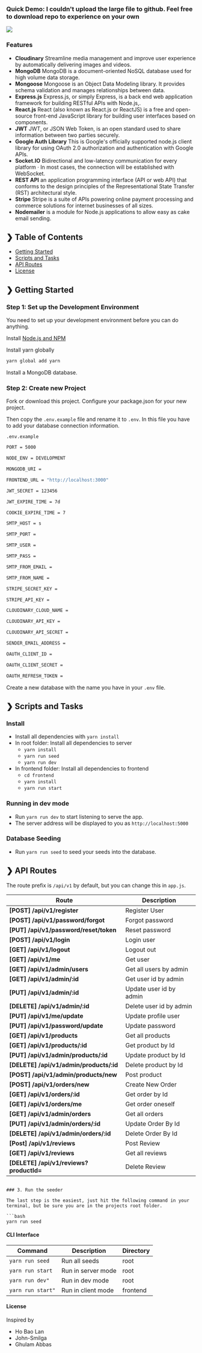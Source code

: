 ### Quick Demo: I couldn't upload the large file to github. Feel free to download repo to experience on your own
![](https://github.com/blanho/demo/blob/main/demo.gif)
### Features

- **Cloudinary** Streamline media management and improve user experience by automatically delivering images and videos.
- **MongoDB** MongoDB is a document-oriented NoSQL database used for high volume data storage.
- **Mongoose** Mongoose is an Object Data Modeling library. It provides schema validation and manages relationships between data.
- **Express.js** Express.js, or simply Express, is a back end web application framework for building RESTful APIs with Node.js,.
- **React.js** React (also known as React.js or ReactJS) is a free and open-source front-end JavaScript library for building user interfaces based on components.
- **JWT** JWT, or JSON Web Token, is an open standard used to share information between two parties securely.
- **Google Auth Library** This is Google's officially supported node.js client library for using OAuth 2.0 authorization and authentication with Google APIs.
- **Socket.IO** Bidirectional and low-latency communication for every platform · In most cases, the connection will be established with WebSocket.
- **REST API** an application programming interface (API or web API) that conforms to the design principles of the Representational State Transfer (RST) architectural style.
- **Stripe** Stripe is a suite of APIs powering online payment processing and commerce solutions for internet businesses of all sizes.
- **Nodemailer** is a module for Node.js applications to allow easy as cake email sending.

## ❯ Table of Contents

- [Getting Started](#-getting-started)
- [Scripts and Tasks](#-scripts-and-tasks)
- [API Routes](#-api-routes)
- [License](#-license)

## ❯ Getting Started

### Step 1: Set up the Development Environment

You need to set up your development environment before you can do anything.

Install [Node.js and NPM](https://nodejs.org/en/download/)

Install yarn globally

```bash
yarn global add yarn
```

Install a MongoDB database.

### Step 2: Create new Project

Fork or download this project. Configure your package.json for your new project.

Then copy the `.env.example` file and rename it to `.env`. In this file you have to add your database connection information.

`.env.example`

```bash
PORT = 5000

NODE_ENV = DEVELOPMENT

MONGODB_URI =

FRONTEND_URL = "http://localhost:3000"

JWT_SECRET = 123456

JWT_EXPIRE_TIME = 7d

COOKIE_EXPIRE_TIME = 7

SMTP_HOST = s

SMTP_PORT =

SMTP_USER =

SMTP_PASS =

SMTP_FROM_EMAIL =

SMTP_FROM_NAME =

STRIPE_SECRET_KEY =

STRIPE_API_KEY =

CLOUDINARY_CLOUD_NAME =

CLOUDINARY_API_KEY =

CLOUDINARY_API_SECRET =

SENDER_EMAIL_ADDRESS =

OAUTH_CLIENT_ID =

OAUTH_CLIENT_SECRET =

OAUTH_REFRESH_TOKEN =
```

Create a new database with the name you have in your `.env` file.

## ❯ Scripts and Tasks

### Install

- Install all dependencies with `yarn install`
- In root folder: Install all dependencies to server
  - `yarn install`
  - `yarn run seed`
  - `yarn run dev`
- In frontend folder: Install all dependencies to frontend
  - `cd frontend`
  - `yarn install`
  - `yarn run start`

### Running in dev mode

- Run `yarn run dev` to start listening to serve the app.
- The server address will be displayed to you as `http://localhost:5000`

### Database Seeding

- Run `yarn run seed` to seed your seeds into the database.

## ❯ API Routes

The route prefix is `/api/v1` by default, but you can change this in `app.js`.

| Route                                   | Description             |
| --------------------------------------- | ----------------------- |
| **[POST] /api/v1/register**             | Register User           |
| **[POST] /api/v1/password/forgot**      | Forgot password         |
| **[PUT] /api/v1/password/reset/token**  | Reset password          |
| **[POST] /api/v1/login**                | Login user              |
| **[GET] /api/v1/logout**                | Logout out              |
| **[GET] /api/v1/me**                    | Get user                |
| **[GET] /api/v1/admin/users**           | Get all users by admin  |
| **[GET] /api/v1/admin/:id**             | Get user id by admin    |
| **[PUT] /api/v1/admin/:id**             | Update user id by admin |
| **[DELETE] /api/v1/admin/:id**          | Delete user id by admin |
| **[PUT] /api/v1/me/update**             | Update profile user     |
| **[PUT] /api/v1/password/update**       | Update password         |
| **[GET] /api/v1/products**              | Get all products        |
| **[GET] /api/v1/products/:id**          | Get product by Id       |
| **[PUT] /api/v1/admin/products/:id**    | Update product by Id    |
| **[DELETE] /api/v1/admin/products/:id** | Delete product by Id    |
| **[POST] /api/v1/admin/products/new**   | Post product            |
| **[POST] /api/v1/orders/new**           | Create New Order        |
| **[GET] /api/v1/orders/:id**            | Get order by Id         |
| **[GET] /api/v1/orders/me**             | Get order oneself       |
| **[GET] /api/v1/admin/orders**          | Get all orders          |
| **[PUT] /api/v1/admin/orders/:id**      | Update Order By Id      |
| **[DELETE] /api/v1/admin/orders/:id**   | Delete Order By Id      |
| **[Post] /api/v1/reviews**              | Post Review             |
| **[GET] /api/v1/reviews**               | Get all reviews         |
| **[DELETE] /api/v1/reviews?productId=** | Delete Review           |

````

### 3. Run the seeder

The last step is the easiest, just hit the following command in your terminal, but be sure you are in the projects root folder.

```bash
yarn run seed
````

#### CLI Interface

| Command           | Description        | Directory |
| ----------------- | ------------------ | --------- |
| `yarn run seed`   | Run all seeds      | root      |
| `yarn run start`  | Run in server mode | root      |
| `yarn run dev"`   | Run in dev mode    | root      |
| `yarn run start"` | Run in client mode | frontend  |

#### License

Inspired by

- Ho Bao Lan
- John-Smilga
- Ghulam Abbas
